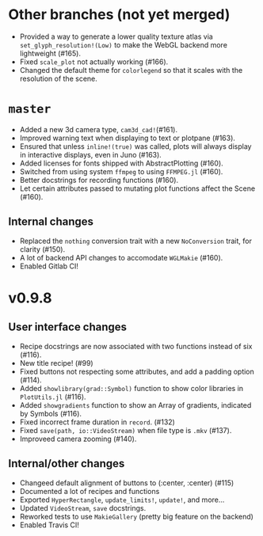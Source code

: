 # Other branches (not yet merged)
- Provided a way to generate a lower quality texture atlas via `set_glyph_resolution!(Low)` 
  to make the WebGL backend more lightweight (#165).
- Fixed `scale_plot` not actually working (#166).
- Changed the default theme for `colorlegend` so that it scales with the resolution of the scene.

# `master`
- Added a new 3d camera type, `cam3d_cad!`(#161).
- Improved warning text when displaying to text or plotpane (#163).
- Ensured that unless `inline!(true)` was called, plots will always display in 
  interactive displays, even in Juno (#163).
- Added licenses for fonts shipped with AbstractPlotting (#160).
- Switched from using system `ffmpeg` to using `FFMPEG.jl` (#160).
- Better docstrings for recording functions (#160).
- Let certain attributes passed to mutating plot functions affect the Scene (#160).

## Internal changes
- Replaced the `nothing` conversion trait with a new `NoConversion` trait, for clarity (#150).
- A lot of backend API changes to accomodate `WGLMakie` (#160).
- Enabled Gitlab CI!

# v0.9.8
## User interface changes
- Recipe docstrings are now associated with two functions instead of six (#116).
- New title recipe! (#99)
- Fixed buttons not respecting some attributes, and add a padding option (#114).
- Added `showlibrary(grad::Symbol)` function to show color libraries in `PlotUtils.jl` (#116).
- Added `showgradients` function to show an Array of gradients, indicated by Symbols (#116).
- Fixed incorrect frame duration in `record`. (#132)
- Fixed `save(path, io::VideoStream)` when file type is `.mkv` (#137).
- Improveed camera zooming (#140).

## Internal/other changes
- Changeed default alignment of buttons to (:center, :center) (#115)
- Documented a lot of recipes and functions
- Exported `HyperRectangle`, `update_limits!`, `update!`, and more...
- Updated `VideoStream`, `save` docstrings.
- Reworked tests to use `MakieGallery` (pretty big feature on the backend)
- Enabled Travis CI!
